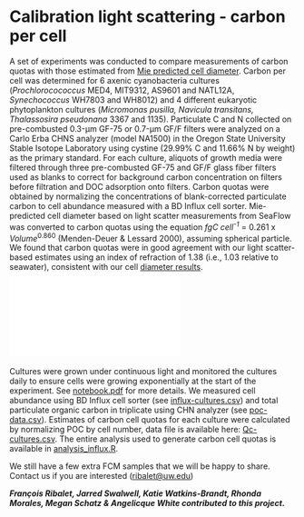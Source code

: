 # Calibration light scattering - carbon per cell
A set of experiments was conducted to compare measurements of carbon quotas with those estimated from [Mie predicted cell diameter](https://github.com/armbrustlab/fsc-size-calibration). Carbon per cell was determined for 6 axenic cyanobacteria cultures (<i>Prochlorocococcus</i> MED4, MIT9312, AS9601 and NATL12A, <i>Synechococcus</i> WH7803 and WH8012) and 4 different eukaryotic phytoplankton cultures (<i>Micromonas pusilla, Navicula transitans, Thalassosira pseudonana</i> 3367 and 1135). Particulate C and N collected on pre-combusted 0.3-µm GF-75 or 0.7-µm GF/F filters were analyzed on a Carlo Erba CHNS analyzer (model NA1500) in the Oregon State University Stable Isotope Laboratory using cystine (29.99% C and 11.66% N by weight) as the primary standard. For each culture, aliquots of growth media were filtered through three pre-combusted GF-75 and GF/F glass fiber filters used as blanks to correct for background carbon concentration on filters before filtration and DOC adsorption onto filters. Carbon quotas were obtained by normalizing the concentrations of blank-corrected particulate carbon to cell abundance measured with a BD Influx cell sorter. Mie-predicted cell diameter based on light scatter measurements from SeaFlow was converted to carbon quotas using the equation <i>fgC cell<sup>-1</sup></i> = 0.261 x <i>Volume</i><sup>0.860</sup> (Menden-Deuer & Lessard 2000), assuming spherical particle. We found that carbon quotas were in good agreement with our light scatter-based estimates using an index of refraction of 1.38 (i.e., 1.03 relative to seawater), consistent with our cell [diameter results](https://github.com/armbrustlab/fsc-size-calibration).
![alt text](Qc-scatter.pdf "SeaFlow calibration of forward scatter normalized by 1 micron beads")

Cultures were grown under continuous light and monitored the cultures daily to ensure cells were growing exponentially at the start of the experiment. See [notebook.pdf](https://github.com/armbrustlab/fsc-poc-calibration/blob/master/notebook.pdf) for more details.
We measured cell abundance using BD Influx cell sorter (see [influx-cultures.csv](https://github.com/armbrustlab/fsc-poc-calibration/blob/master/influx-cultures.csv)) and total particulate organic carbon in triplicate using CHN analyzer (see [poc-data.csv](https://github.com/armbrustlab/fsc-poc-calibration/blob/master/poc-data.csv)). Estimates of carbon cell quotas for each culture were calculated by normalizing POC by cell number, data file is available here: [Qc-cultures.csv](https://github.com/armbrustlab/fsc-poc-calibration/blob/master/Qc-cultures.csv).
The entire analysis used to generate carbon cell quotas is available in [analysis_influx.R](https://github.com/armbrustlab/fsc-poc-calibration/blob/master/analysis_influx.R). 

We still have a few extra FCM samples that we will be happy to share. Contact us if you are interested (ribalet@uw.edu)

***François Ribalet, Jarred Swalwell, Katie Watkins-Brandt, Rhonda Morales, Megan Schatz & Angelicque White contributed to this project.***
